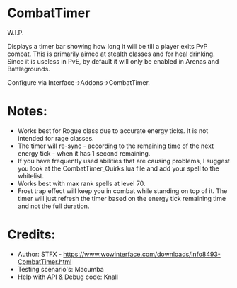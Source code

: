 # CombatTimer
W.I.P.

Displays a timer bar showing how long it will be till a player exits PvP combat. This is primarily aimed at stealth classes and for heal drinking. Since it is useless in PvE, by default it will only be enabled in Arenas and Battlegrounds.

Configure via Interface->Addons->CombatTimer.

# Notes:

- Works best for Rogue class due to accurate energy ticks. It is not intended for rage classes.
- The timer will re-sync - according to the remaining time of the next energy tick - when it has 1 second remaining.
- If you have frequently used abilities that are causing problems, I suggest you look at the CombatTimer_Quirks.lua file and add your spell to the whitelist.
- Works best with max rank spells at level 70.
- Frost trap effect will keep you in combat while standing on top of it. The timer will just refresh the timer based on the energy tick remaining time and not the full duration.

# Credits:

* Author: STFX - https://www.wowinterface.com/downloads/info8493-CombatTimer.html
* Testing scenario's: Macumba
* Help with API & Debug code: Knall
